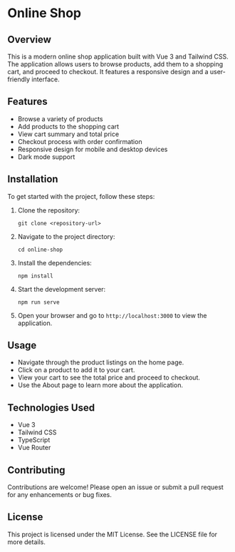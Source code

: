 # Online Shop

## Overview
This is a modern online shop application built with Vue 3 and Tailwind CSS. The application allows users to browse products, add them to a shopping cart, and proceed to checkout. It features a responsive design and a user-friendly interface.

## Features
- Browse a variety of products
- Add products to the shopping cart
- View cart summary and total price
- Checkout process with order confirmation
- Responsive design for mobile and desktop devices
- Dark mode support

## Installation
To get started with the project, follow these steps:

1. Clone the repository:
   ```
   git clone <repository-url>
   ```

2. Navigate to the project directory:
   ```
   cd online-shop
   ```

3. Install the dependencies:
   ```
   npm install
   ```

4. Start the development server:
   ```
   npm run serve
   ```

5. Open your browser and go to `http://localhost:3000` to view the application.

## Usage
- Navigate through the product listings on the home page.
- Click on a product to add it to your cart.
- View your cart to see the total price and proceed to checkout.
- Use the About page to learn more about the application.

## Technologies Used
- Vue 3
- Tailwind CSS
- TypeScript
- Vue Router

## Contributing
Contributions are welcome! Please open an issue or submit a pull request for any enhancements or bug fixes.

## License
This project is licensed under the MIT License. See the LICENSE file for more details.